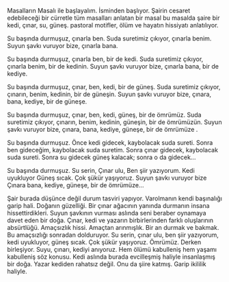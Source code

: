 Masalların Masalı ile başlayalım. İsminden başlıyor. Şairin cesaret edebileceği bir cürretle tüm masalları anlatan bir masal bu masalda şaire bir kedi, çınar, su, güneş. pastoral motifler, ölüm ve hayatın hissiyatı anlatılıyor.

Su başında durmuşuz,
çınarla ben.
Suda suretimiz çıkıyor,
çınarla benim.
Suyun şavkı vuruyor bize,
çınarla bana.

Su başında durmuşuz,
çınarla ben, bir de kedi.
Suda suretimiz çıkıyor,
çınarla benim, bir de kedinin.
Suyun şavkı vuruyor bize,
çınarla bana, bir de kediye.

Su başında durmuşuz,
çınar, ben, kedi, bir de güneş.
Suda suretimiz çıkıyor,
çınarın, benim, kedinin, bir de güneşin.
Suyun şavkı vuruyor bize,
çınara, bana, kediye, bir de güneşe.

Su başında durmuşuz,
çınar, ben, kedi, güneş, bir de ömrümüz.
Suda suretimiz çıkıyor,
çınarın, benim, kedinin, güneşin, bir de ömrümüzün.
Suyun şavkı vuruyor bize,
çınara, bana, kediye, güneşe, bir de ömrümüze .

Su başında durmuşuz.
Önce kedi gidecek,
kaybolacak suda sureti.
Sonra ben gideceğim,
kaybolacak suda suretim.
Sonra çınar gidecek,
kaybolacak suda sureti.
Sonra su gidecek
güneş kalacak;
sonra o da gidecek...

Su başında durmuşuz.
Su serin,
Çınar ulu,
Ben şiir yazıyorum.
Kedi uyukluyor
Güneş sıcak.
Çok şükür yaşıyoruz.
Suyun şavkı vuruyor bize
Çınara bana, kediye, güneşe, bir de ömrümüze...


Şair burada düşünce değil durum tasviri yapıyor. Varolmanın kendi başınalığı garip hali. Doğanın güzelliği. Bir çınar ağacının yanında durmanın insana hissettirdikleri. Suyun şavkının vurması aslında seni beraber oynamaya davet eden bir doğa. Çınar, kedi ve yazarın birbirlerinden farklı oluşlarının absürtlüğü. Amaçsızlık hissi. Amaçtan arınmışlık. Bir an durmak ve bakmak. Bu amaçsızlığı sonradan dolduruyor. Su serin, çınar ulu, ben şiir yazıyorum, kedi uyukluyor, güneş sıcak. Çok şükür yaşıyoruz. Ömrümüz. Derken birleşiyor. Suyu, çınarı, kediyi anıyoruz. Hem ölümü kabulleniş hem yaşamı kabulleniş söz konusu. Kedi aslında burada evcilleşmiş haliyle insanlaşmış bir doğa. Yazar kediden rahatsız değil. Onu da şiire katmış. Garip ikililik haliyle.

